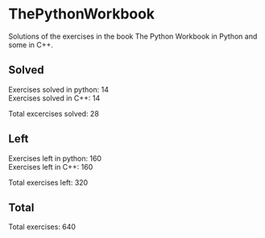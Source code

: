 # ThePythonWorkbook
Solutions of the exercises in the book The Python Workbook in Python and some in C++.

## Solved
Exercises solved in python: 14  
Exercises solved in C++: 14  

Total excercises solved: 28  

## Left
Exercises left in python: 160  
Exercises left in C++: 160  

Total exercises left: 320  

## Total
Total exercises: 640

